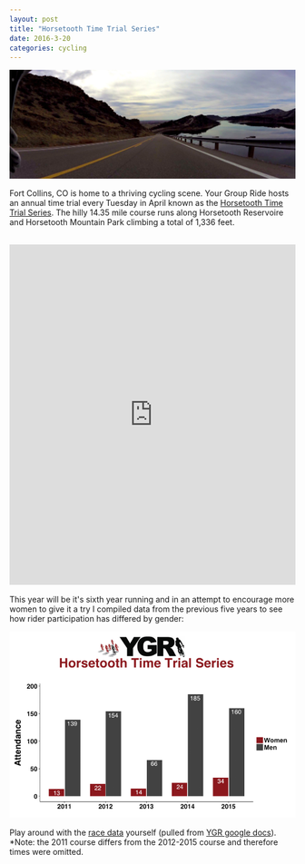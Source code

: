 ```yaml
---
layout: post
title: "Horsetooth Time Trial Series"
date: 2016-3-20 
categories: cycling
---
```

![HTdams](/images/dams_handlebar.jpg "HTDam Soldier Hill Descent")

Fort Collins, CO is home to a thriving cycling scene. Your Group Ride hosts an annual time trial every Tuesday in April known as the [Horsetooth Time Trial Series][HTTT flyer]. The hilly 14.35 mile course runs along Horsetooth Reservoire and Horsetooth Mountain Park climbing a total of 1,336 feet.	
&nbsp;
&nbsp;
&nbsp;

<iframe style="width:100%;height:600px;" src="https://veloviewer.com/segments/1213731/embed2" frameborder="0" scrolling="no"></iframe>	

	

This year will be it's sixth year running and in an attempt to encourage more women to give it a try I compiled data from the previous five years to see how rider participation has differed by gender:	



![plot HTTT attendance by year and gender](/images/plot.yeargender.HTTT.png "HTTT Plot")	


	
Play around with the [race data][results] yourself (pulled from [YGR google docs][YGR drive]). *Note: the 2011 course differs from the 2012-2015 course and therefore times were omitted.


[results]: https://github.com/skammlade/projects/blob/master/HTTT/HTTT.csv
[YGR drive]: https://docs.google.com/spreadsheets/d/1dNnqC5YTzURecVyo8U4a_RAv-KwQoJtCwnjseIOjg1g/pub?output=html
[HTTT flyer]: http://yourgroupride.com/index.php/local-races/horsetooth-time-trial-series